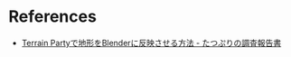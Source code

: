 # References

- [Terrain Partyで地形をBlenderに反映させる方法 - たつぷりの調査報告書](https://tatsupuri.hatenablog.com/entry/2020/10/12/013725)